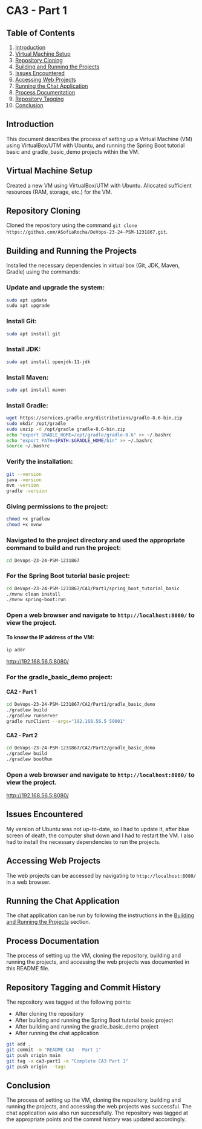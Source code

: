 # CA3 - Part 1

## Table of Contents
1. [Introduction](#introduction)
2. [Virtual Machine Setup](#virtual-machine-setup)
3. [Repository Cloning](#repository-cloning)
4. [Building and Running the Projects](#building-and-running-the-projects)
5. [Issues Encountered](#issues-encountered)
6. [Accessing Web Projects](#accessing-web-projects)
7. [Running the Chat Application](#running-the-chat-application)
8. [Process Documentation](#process-documentation)
9. [Repository Tagging](#repository-tagging)
10. [Conclusion](#conclusion)

## Introduction
This document describes the process of setting up a Virtual Machine (VM) using VirtualBox/UTM with Ubuntu, and running the Spring Boot tutorial basic and gradle_basic_demo projects within the VM.

## Virtual Machine Setup
Created a new VM using VirtualBox/UTM with Ubuntu. Allocated sufficient resources (RAM, storage, etc.) for the VM.

## Repository Cloning
Cloned the repository using the command `git clone https://github.com/ASofiaRocha/DeVops-23-24-PSM-1231867.git`.

## Building and Running the Projects
Installed the necessary dependencies in virtual box (Git, JDK, Maven, Gradle) using the commands:

### Update and upgrade the system:
```bash
sudo apt update
sudu apt upgrade
```

### Install Git:
```bash
sudo apt install git
```

### Install JDK:
```bash
sudo apt install openjdk-11-jdk
```

### Install Maven:
```bash
sudo apt install maven
```

### Install Gradle:
```bash
wget https://services.gradle.org/distributions/gradle-8.6-bin.zip
sudo mkdir /opt/gradle
sudo unzip -d /opt/gradle gradle-8.6-bin.zip
echo "export GRADLE_HOME=/opt/gradle/gradle-8.6" >> ~/.bashrc
echo "export PATH=$PATH:$GRADLE_HOME/bin" >> ~/.bashrc
source ~/.bashrc
```

### Verify the installation:
```bash
git --version
java -version
mvn -version
gradle -version
```
### Giving permissions to the project:
```bash
chmod +x gradlew
chmod +x mvnw
```

### Navigated to the project directory and used the appropriate command to build and run the project:  
```bash
cd DeVops-23-24-PSM-1231867
```

### For the Spring Boot tutorial basic project:

```bash
cd DeVops-23-24-PSM-1231867/CA1/Part1/spring_boot_tutorial_basic
./mvnw clean install
./mvnw spring-boot:run
```

### Open a web browser and navigate to `http://localhost:8080/` to view the project.
#### To know the IP address of the VM:
```bash
ip addr
```
http://192.168.56.5:8080/

### For the gradle_basic_demo project:
#### CA2 - Part 1
```bash
cd DeVops-23-24-PSM-1231867/CA2/Part1/gradle_basic_demo
./gradlew build
./gradlew runServer
gradle runClient --args="192.168.56.5 59001"
```
#### CA2 - Part 2
```bash
cd DeVops-23-24-PSM-1231867/CA2/Part2/gradle_basic_demo
./gradlew build
./gradlew bootRun
```

### Open a web browser and navigate to `http://localhost:8080/` to view the project.
http://192.168.56.5:8080/

## Issues Encountered
My version of Ubuntu was not up-to-date, so I had to update it, after blue screen of death, the computer shut down and I had to restart the VM.
I also had to install the necessary dependencies to run the projects. 

## Accessing Web Projects
The web projects can be accessed by navigating to `http://localhost:8080/` in a web browser.

## Running the Chat Application
The chat application can be run by following the instructions in the [Building and Running the Projects](#building-and-running-the-projects) section.

## Process Documentation
The process of setting up the VM, cloning the repository, building and running the projects, and accessing the web projects was documented in this README file.

## Repository Tagging and Commit History
The repository was tagged at the following points:
- After cloning the repository
- After building and running the Spring Boot tutorial basic project
- After building and running the gradle_basic_demo project
- After running the chat application
```bash
git add .
git commit -m "README CA3 - Part 1"
git push origin main
git tag -a ca3-part1 -m "Complete CA3 Part 1"
git push origin --tags
```
## Conclusion
The process of setting up the VM, cloning the repository, building and running the projects, and accessing the web projects was successful. 
The chat application was also run successfully. The repository was tagged at the appropriate points and the commit history was updated accordingly.
```
